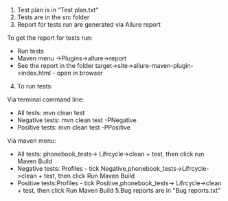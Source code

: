 1. Test plan is in "Test plan.txt"
2. Tests are in the src folder
3. Report for tests run are generated via Allure report

To get the report for tests run:
- Run tests
- Maven menu ->Plugins->allure->report
- See the report in the folder target->site->allure-maven-plugin->index.html - open in browser
4. To run tests:

Via terminal command line:

- All tests: mvn clean test
- Negative tests: mvn clean test -PNegative
- Positive tests: mvn clean test -PPositive

Via maven menu:

- All tests: phonebook_tests-> Lifrcycle->clean + test, then click run Maven Build
- Negative tests: Profiles - tick Negative,phonebook_tests->Lifrcycle->clean + test, then click Run Maven Build
- Positive tests:Profiles - tick Positive,phonebook_tests-> Lifrcycle->clean + test, then click Run Maven Build
5.Bug reports are in "Bug reports.txt"
